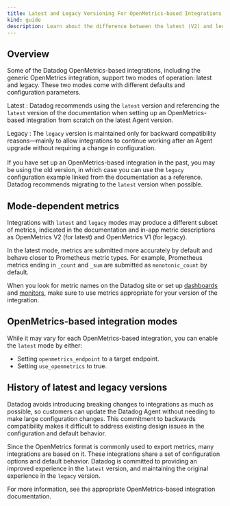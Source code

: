 ```yaml
---
title: Latest and Legacy Versioning For OpenMetrics-based Integrations
kind: guide
description: Learn about the difference between the latest (V2) and legacy (V1) versions of OpenMetrics-based integrations.
---
```


## Overview

Some of the Datadog OpenMetrics-based integrations, including the generic OpenMetrics integration, support two modes of operation: latest and legacy. These two modes come with different defaults and configuration parameters.

Latest
: Datadog recommends using the `latest` version and referencing the `latest` version of the documentation when setting up an OpenMetrics-based integration from scratch on the latest Agent version.

Legacy
: The `legacy` version is maintained only for backward compatibility reasons—mainly to allow integrations to continue working after an Agent upgrade without requiring a change in configuration. </br></br> If you have set up an OpenMetrics-based integration in the past, you may be using the old version, in which case you can use the `legacy` configuration example linked from the documentation as a reference. Datadog recommends migrating to the `latest` version when possible.

## Mode-dependent metrics

Integrations with `latest` and `legacy` modes may produce a different subset of metrics, indicated in the documentation and in-app metric descriptions as OpenMetrics V2 (for latest) and OpenMetrics V1 (for legacy). 

In the latest mode, metrics are submitted more accurately by default and behave closer to Prometheus metric types. For example, Prometheus metrics ending in  `_count` and `_sum` are submitted as `monotonic_count` by default.

When you look for metric names on the Datadog site or set up [dashboards][3] and [monitors][4], make sure to use metrics appropriate for your version of the integration.

## OpenMetrics-based integration modes

While it may vary for each OpenMetrics-based integration, you can enable the `latest` mode by either:

* Setting `openmetrics_endpoint` to a target endpoint.
* Setting `use_openmetrics` to true.

## History of latest and legacy versions

<div class="alert alert-info">Datadog avoids introducing breaking changes to integrations as much as possible, so customers can update the Datadog Agent without needing to make large configuration changes. This commitment to backwards compatibility makes it difficult to address existing design issues in the configuration and default behavior.</div>

Since the OpenMetrics format is commonly used to export metrics, many integrations are based on it. These integrations share a set of configuration options and default behavior. Datadog is committed to providing an improved experience in the `latest` version, and maintaining the original experience in the `legacy` version.  

For more information, see the appropriate OpenMetrics-based integration documentation.

[3]: /dashboards/
[4]: /monitors/